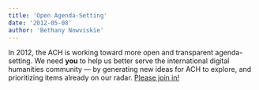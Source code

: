 ```yaml
---
title: 'Open Agenda-Setting'
date: '2012-05-08'
author: 'Bethany Nowviskie'
---
```

In 2012, the ACH is working toward more open and transparent agenda-setting. We need **you** to help us better serve the international digital humanities community — by generating new ideas for ACH to explore, and prioritizing items already on our radar. [Please join in!](/news/2012/04/open-agenda-setting-2012)